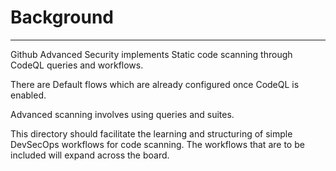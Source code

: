# Background
---
Github Advanced Security implements Static code scanning through CodeQL queries and workflows. 

There are Default flows which are already configured once CodeQL is enabled. 

Advanced scanning involves using queries and suites. 

This directory should facilitate the learning and structuring of simple DevSecOps workflows for code scanning. The workflows that are to be included will expand across the board. 

